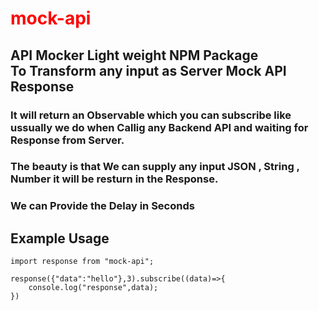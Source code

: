 # <h1 style="color:red;weight:bold"> mock-api </h1>

##   API Mocker Light weight  NPM Package  </br>To Transform any input as Server Mock API Response  

### It will return an Observable which you can subscribe like ussually we do when Callig any Backend API and waiting for Response from Server. 

### The beauty is that We can supply any input JSON , String , Number it will be resturn in the Response. 

### We can Provide the Delay in Seconds 

## Example Usage 

```
import response from "mock-api";

response({"data":"hello"},3).subscribe((data)=>{
    console.log("response",data);
})
```
